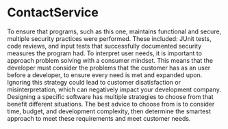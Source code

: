 # ContactService

To ensure that programs, such as this one, maintains functional and secure, multiple security practices were performed. These included: JUnit tests, code reviews, and input tests that successfully documented security measures the program had. To interpret user needs, it is important to approach problem solving with a consumer mindset.
This means that the developer must consider the problems that the customer has as an user before a developer, to ensure every need is met and expanded upon. Ignoring this strategy could lead to customer disatisfaction or misinterpretation, which can negatively impact your development company. Designing a specific software
has multiple strategies to choose from that benefit different situations. The best advice to choose from is to consider time, budget, and development complexity, then determine the smartest approach to meet these requirements and meet customer needs.
